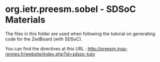 # org.ietr.preesm.sobel - SDSoC Materials

The files in this folder are used when following the tutorial on generating code for the ZedBoard (with SDSoC). 

You can find the directives at this URL : http://preesm.insa-rennes.fr/website/index.php?id=sdsoc-tuto
